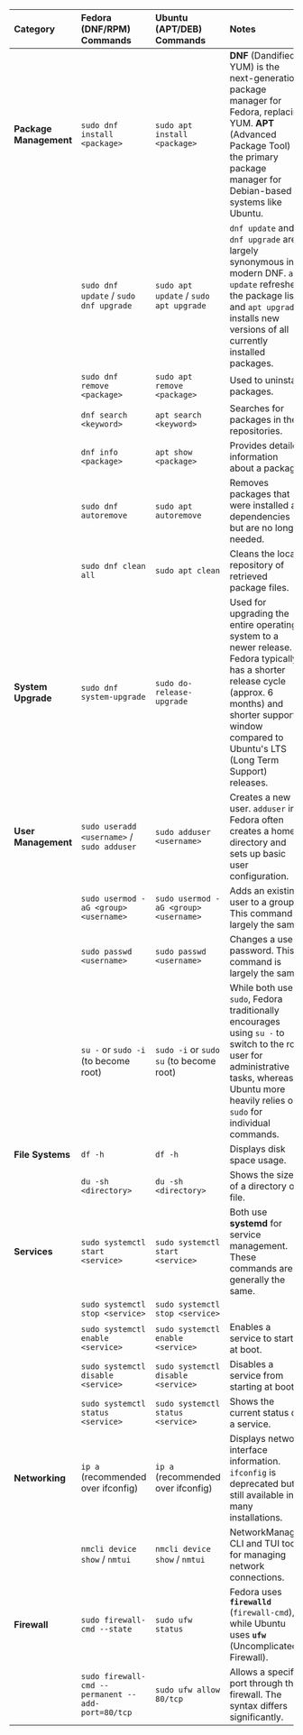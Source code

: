 | Category               | Fedora (DNF/RPM) Commands                      | Ubuntu (APT/DEB) Commands                  | Notes                                                                                                                                                                                                                                                                                                                                                           |
| :--------------------- | :--------------------------------------------- | :----------------------------------------- | :-------------------------------------------------------------------------------------------------------------------------------------------------------------------------------------------------------------------------------------------------------------------------------------------------------------------------------------------------------------- |
| **Package Management** | `sudo dnf install <package>`                   | `sudo apt install <package>`               | **DNF** (Dandified YUM) is the next-generation package manager for Fedora, replacing YUM. **APT** (Advanced Package Tool) is the primary package manager for Debian-based systems like Ubuntu.                                                                                                                                                                               |
|                        | `sudo dnf update` / `sudo dnf upgrade`         | `sudo apt update` / `sudo apt upgrade`     | `dnf update` and `dnf upgrade` are largely synonymous in modern DNF. `apt update` refreshes the package list, and `apt upgrade` installs new versions of all currently installed packages.                                                                                                                                                                     |
|                        | `sudo dnf remove <package>`                    | `sudo apt remove <package>`                | Used to uninstall packages.                                                                                                                                                                                                                                                                                                                                     |
|                        | `dnf search <keyword>`                         | `apt search <keyword>`                     | Searches for packages in the repositories.                                                                                                                                                                                                                                                                                                                      |
|                        | `dnf info <package>`                           | `apt show <package>`                       | Provides detailed information about a package.                                                                                                                                                                                                                                                                                                                  |
|                        | `sudo dnf autoremove`                          | `sudo apt autoremove`                      | Removes packages that were installed as dependencies but are no longer needed.                                                                                                                                                                                                                                                                                  |
|                        | `sudo dnf clean all`                           | `sudo apt clean`                           | Cleans the local repository of retrieved package files.                                                                                                                                                                                                                                                                                                         |
| **System Upgrade** | `sudo dnf system-upgrade`                      | `sudo do-release-upgrade`                  | Used for upgrading the entire operating system to a newer release. Fedora typically has a shorter release cycle (approx. 6 months) and shorter support window compared to Ubuntu's LTS (Long Term Support) releases.                                                                                                                                                  |
| **User Management** | `sudo useradd <username>` / `sudo adduser`     | `sudo adduser <username>`                  | Creates a new user. `adduser` in Fedora often creates a home directory and sets up basic user configuration.                                                                                                                                                                                                                                                    |
|                        | `sudo usermod -aG <group> <username>`          | `sudo usermod -aG <group> <username>`      | Adds an existing user to a group. This command is largely the same.                                                                                                                                                                                                                                                                                             |
|                        | `sudo passwd <username>`                       | `sudo passwd <username>`                   | Changes a user's password. This command is largely the same.                                                                                                                                                                                                                                                                                                    |
|                        | `su -` or `sudo -i` (to become root)           | `sudo -i` or `sudo su` (to become root)    | While both use `sudo`, Fedora traditionally encourages using `su -` to switch to the root user for administrative tasks, whereas Ubuntu more heavily relies on `sudo` for individual commands.                                                                                                                                                                      |
| **File Systems** | `df -h`                                        | `df -h`                                    | Displays disk space usage.                                                                                                                                                                                                                                                                                                                                      |
|                        | `du -sh <directory>`                           | `du -sh <directory>`                       | Shows the size of a directory or file.                                                                                                                                                                                                                                                                                                                          |
| **Services** | `sudo systemctl start <service>`               | `sudo systemctl start <service>`           | Both use **systemd** for service management. These commands are generally the same.                                                                                                                                                                                                                                                                                 |
|                        | `sudo systemctl stop <service>`                | `sudo systemctl stop <service>`            |                                                                                                                                                                                                                                                                                                                                                                 |
|                        | `sudo systemctl enable <service>`              | `sudo systemctl enable <service>`          | Enables a service to start at boot.                                                                                                                                                                                                                                                                                                                             |
|                        | `sudo systemctl disable <service>`             | `sudo systemctl disable <service>`         | Disables a service from starting at boot.                                                                                                                                                                                                                                                                                                                       |
|                        | `sudo systemctl status <service>`              | `sudo systemctl status <service>`          | Shows the current status of a service.                                                                                                                                                                                                                                                                                                                          |
| **Networking** | `ip a` (recommended over ifconfig)             | `ip a` (recommended over ifconfig)         | Displays network interface information. `ifconfig` is deprecated but still available in many installations.                                                                                                                                                                                                                                                     |
|                        | `nmcli device show` / `nmtui`                  | `nmcli device show` / `nmtui`              | NetworkManager CLI and TUI tools for managing network connections.                                                                                                                                                                                                                                                                                              |
| **Firewall** | `sudo firewall-cmd --state`                    | `sudo ufw status`                          | Fedora uses **`firewalld`** (`firewall-cmd`), while Ubuntu uses **`ufw`** (Uncomplicated Firewall).                                                                                                                                                                                                                                                                       |
|                        | `sudo firewall-cmd --permanent --add-port=80/tcp`| `sudo ufw allow 80/tcp`                    | Allows a specific port through the firewall. The syntax differs significantly.                                                                                                                                                                                                                                                                                  |
